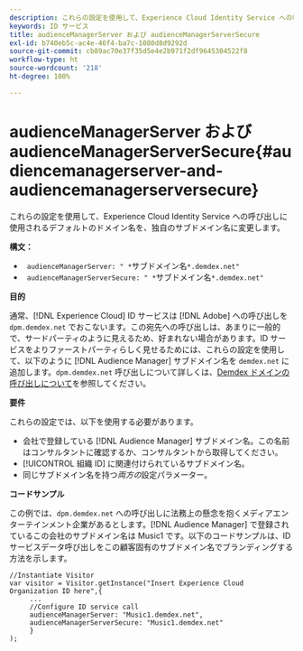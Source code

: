 ```yaml
---
description: これらの設定を使用して、Experience Cloud Identity Service への呼び出しに使用されるデフォルトのドメイン名を、独自のサブドメイン名に変更します。
keywords: ID サービス
title: audienceManagerServer および audienceManagerServerSecure
exl-id: b740eb5c-ac4e-46f4-ba7c-1080d8d9292d
source-git-commit: cb89ac70e37f35d5e4e2b971f2df9645304522f8
workflow-type: ht
source-wordcount: '218'
ht-degree: 100%

---
```


# audienceManagerServer および audienceManagerServerSecure{#audiencemanagerserver-and-audiencemanagerserversecure}

これらの設定を使用して、Experience Cloud Identity Service への呼び出しに使用されるデフォルトのドメイン名を、独自のサブドメイン名に変更します。

**構文：**

* ` audienceManagerServer: " *`サブドメイン名`*.demdex.net"`
* ` audienceManagerServerSecure: " *`サブドメイン名`*.demdex.net"`

**目的**

通常、[!DNL Experience Cloud] ID サービスは [!DNL Adobe] への呼び出しを `dpm.demdex.net` でおこないます。この宛先への呼び出しは、あまりに一般的で、サードパーティのように見えるため、好まれない場合があります。ID サービスをよりファーストパーティらしく見せるためには、これらの設定を使用して、以下のように [!DNL Audience Manager] サブドメイン名を `demdex.net` に追加します。`dpm.demdex.net` 呼び出しについて詳しくは、[Demdex ドメインの呼び出しについて](https://experienceleague.adobe.com/docs/audience-manager/user-guide/reference/demdex-calls.html?lang=ja)を参照してください。

**要件**

これらの設定では、以下を使用する必要があります。

* 会社で登録している [!DNL Audience Manager] サブドメイン名。この名前はコンサルタントに確認するか、コンサルタントから取得してください。
* [!UICONTROL 組織 ID] に関連付けられているサブドメイン名。
* 同じサブドメイン名を持つ&#x200B;*両方の*&#x200B;設定パラメーター。

**コードサンプル**

この例では、`dpm.demdex.net` への呼び出しに法務上の懸念を抱くメディアエンターテインメント企業があるとします。[!DNL Audience Manager] で登録されているこの会社のサブドメイン名は Music1 です。以下のコードサンプルは、ID サービスデータ呼び出しをこの顧客固有のサブドメイン名でブランディングする方法を示します。

```
//Instantiate Visitor 
var visitor = Visitor.getInstance("Insert Experience Cloud Organization ID here",{ 
     ... 
     //Configure ID service call 
     audienceManagerServer: "Music1.demdex.net", 
     audienceManagerServerSecure: "Music1.demdex.net" 
     } 
);
```
